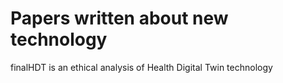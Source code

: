 # Papers written about new technology
finalHDT is an ethical analysis of Health Digital Twin technology
